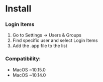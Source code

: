 # Install 
### Login Items
1. Go to Settings -> Users & Groups
2. Find specific user and select Login Items
3. Add the .app file to the list

### Compatibility:
* MacOS ~10.15.0
* MacOS ~10.14.0